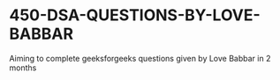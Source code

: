 # 450-DSA-QUESTIONS-BY-LOVE-BABBAR
Aiming to complete geeksforgeeks questions given by Love Babbar in 2 months
